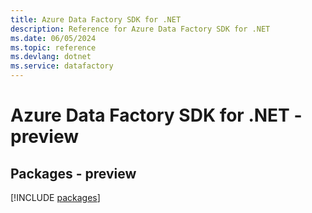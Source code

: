 ```yaml
---
title: Azure Data Factory SDK for .NET
description: Reference for Azure Data Factory SDK for .NET
ms.date: 06/05/2024
ms.topic: reference
ms.devlang: dotnet
ms.service: datafactory
---
```

# Azure Data Factory SDK for .NET - preview
## Packages - preview
[!INCLUDE [packages](data-factory-index.md)]